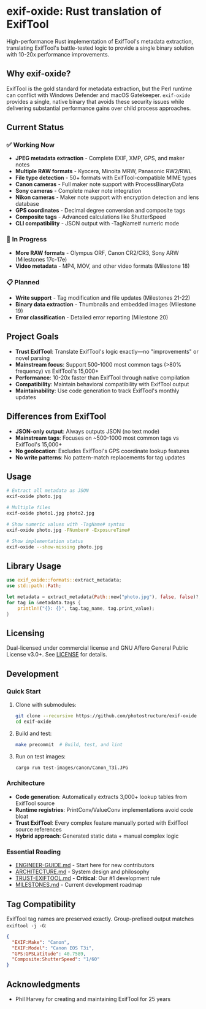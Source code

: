 # exif-oxide: Rust translation of ExifTool

High-performance Rust implementation of ExifTool's metadata extraction, translating ExifTool's battle-tested logic to provide a single binary solution with 10-20x performance improvements.

## Why exif-oxide?

ExifTool is the gold standard for metadata extraction, but the Perl runtime can conflict with Windows Defender and macOS Gatekeeper. `exif-oxide` provides a single, native binary that avoids these security issues while delivering substantial performance gains over child process approaches.

## Current Status

### ✅ **Working Now**
- **JPEG metadata extraction** - Complete EXIF, XMP, GPS, and maker notes
- **Multiple RAW formats** - Kyocera, Minolta MRW, Panasonic RW2/RWL
- **File type detection** - 50+ formats with ExifTool-compatible MIME types
- **Canon cameras** - Full maker note support with ProcessBinaryData
- **Sony cameras** - Complete maker note integration  
- **Nikon cameras** - Maker note support with encryption detection and lens database
- **GPS coordinates** - Decimal degree conversion and composite tags
- **Composite tags** - Advanced calculations like ShutterSpeed
- **CLI compatibility** - JSON output with -TagName# numeric mode

### 🚧 **In Progress** 
- **More RAW formats** - Olympus ORF, Canon CR2/CR3, Sony ARW (Milestones 17c-17e)
- **Video metadata** - MP4, MOV, and other video formats (Milestone 18)

### 📋 **Planned**
- **Write support** - Tag modification and file updates (Milestones 21-22)
- **Binary data extraction** - Thumbnails and embedded images (Milestone 19)
- **Error classification** - Detailed error reporting (Milestone 20)

## Project Goals

- **Trust ExifTool**: Translate ExifTool's logic exactly—no "improvements" or novel parsing
- **Mainstream focus**: Support 500-1000 most common tags (>80% frequency) vs ExifTool's 15,000+
- **Performance**: 10-20x faster than ExifTool through native compilation
- **Compatibility**: Maintain behavioral compatibility with ExifTool output
- **Maintainability**: Use code generation to track ExifTool's monthly updates

## Differences from ExifTool

- **JSON-only output**: Always outputs JSON (no text mode)
- **Mainstream tags**: Focuses on ~500-1000 most common tags vs ExifTool's 15,000+
- **No geolocation**: Excludes ExifTool's GPS coordinate lookup features
- **No write patterns**: No pattern-match replacements for tag updates

## Usage

```bash
# Extract all metadata as JSON
exif-oxide photo.jpg

# Multiple files
exif-oxide photo1.jpg photo2.jpg

# Show numeric values with -TagName# syntax
exif-oxide photo.jpg -FNumber# -ExposureTime#

# Show implementation status
exif-oxide --show-missing photo.jpg
```

## Library Usage

```rust
use exif_oxide::formats::extract_metadata;
use std::path::Path;

let metadata = extract_metadata(Path::new("photo.jpg"), false, false)?;
for tag in &metadata.tags {
    println!("{}: {}", tag.tag_name, tag.print_value);
}
```

## Licensing

Dual-licensed under commercial license and GNU Affero General Public License v3.0+. See [LICENSE](./LICENSE) for details.

## Development

### Quick Start

1. Clone with submodules:
   ```bash
   git clone --recursive https://github.com/photostructure/exif-oxide
   cd exif-oxide
   ```

2. Build and test:
   ```bash
   make precommit  # Build, test, and lint
   ```

3. Run on test images:
   ```bash
   cargo run test-images/canon/Canon_T3i.JPG
   ```

### Architecture

- **Code generation**: Automatically extracts 3,000+ lookup tables from ExifTool source
- **Runtime registries**: PrintConv/ValueConv implementations avoid code bloat
- **Trust ExifTool**: Every complex feature manually ported with ExifTool source references
- **Hybrid approach**: Generated static data + manual complex logic

### Essential Reading

- [ENGINEER-GUIDE.md](docs/ENGINEER-GUIDE.md) - Start here for new contributors
- [ARCHITECTURE.md](docs/ARCHITECTURE.md) - System design and philosophy  
- [TRUST-EXIFTOOL.md](docs/TRUST-EXIFTOOL.md) - **Critical**: Our #1 development rule
- [MILESTONES.md](docs/MILESTONES.md) - Current development roadmap

## Tag Compatibility

ExifTool tag names are preserved exactly. Group-prefixed output matches `exiftool -j -G`:

```json
{
  "EXIF:Make": "Canon",
  "EXIF:Model": "Canon EOS T3i", 
  "GPS:GPSLatitude": 40.7589,
  "Composite:ShutterSpeed": "1/60"
}
```

## Acknowledgments

- Phil Harvey for creating and maintaining ExifTool for 25 years
